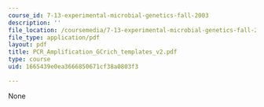 ```yaml
---
course_id: 7-13-experimental-microbial-genetics-fall-2003
description: ''
file_location: /coursemedia/7-13-experimental-microbial-genetics-fall-2003/1665439e0ea3666850671cf38a0803f3_PCR_Amplification_GCrich_templates_v2.pdf
file_type: application/pdf
layout: pdf
title: PCR_Amplification_GCrich_templates_v2.pdf
type: course
uid: 1665439e0ea3666850671cf38a0803f3

---
```

None
